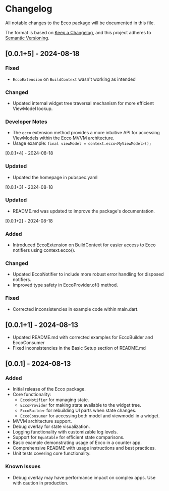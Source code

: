 # Changelog

All notable changes to the Ecco package will be documented in this file.

The format is based on [Keep a Changelog](https://keepachangelog.com/en/1.0.0/),
and this project adheres to [Semantic Versioning](https://semver.org/spec/v2.0.0.html).

## [0.0.1+5] - 2024-08-18

### Fixed
- `EccoExtension` on `BuildContext` wasn't working as intended

### Changed
- Updated internal widget tree traversal mechanism for more efficient ViewModel lookup.

### Developer Notes
- The `ecco` extension method provides a more intuitive API for accessing ViewModels within the Ecco MVVM architecture.
- Usage example: `final viewModel = context.ecco<MyViewModel>();`

[0.0.1+4] - 2024-08-18
### Updated
- Updated the homepage in pubspec.yaml

[0.0.1+3] - 2024-08-18
### Updated
- README.md was updated to improve the package's documentation.

[0.0.1+2] - 2024-08-18

### Added
- Introduced EccoExtension on BuildContext for easier access to Ecco notifiers using context.ecco<T>().

### Changed
- Updated EccoNotifier to include more robust error handling for disposed notifiers.
- Improved type safety in EccoProvider.of<T>() method.

### Fixed
- Corrected inconsistencies in example code within main.dart.

## [0.0.1+1] - 2024-08-13

- Updated README.md with corrected examples for EccoBuilder and EccoConsumer
- Fixed inconsistencies in the Basic Setup section of README.md

## [0.0.1] - 2024-08-13

### Added
- Initial release of the Ecco package.
- Core functionality:
  - `EccoNotifier` for managing state.
  - `EccoProvider` for making state available to the widget tree.
  - `EccoBuilder` for rebuilding UI parts when state changes.
  - `EccoConsumer` for accessing both model and viewmodel in a widget.
- MVVM architecture support.
- Debug overlay for state visualization.
- Logging functionality with customizable log levels.
- Support for `Equatable` for efficient state comparisons.
- Basic example demonstrating usage of Ecco in a counter app.
- Comprehensive README with usage instructions and best practices.
- Unit tests covering core functionality.

### Known Issues
- Debug overlay may have performance impact on complex apps. Use with caution in production.